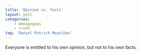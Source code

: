 ```yaml
---
title: 'Opinion vs. facts'
layout: post
categories:
    - demagogues
    - truth
tag: 'Daniel Patrick Moynihan'
---
```


Everyone is entitled to his own opinion, but not to his own facts.